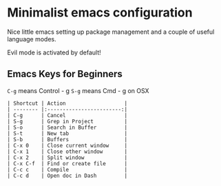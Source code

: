 Minimalist emacs configuration
==============================

Nice little emacs setting up package management and
a couple of useful language modes.

Evil mode is activated by default!

## Emacs Keys for Beginners

`C-g` means Control - g
`S-g` means Cmd - g on OSX

```
| Shortcut | Action                   |
| -------- |:------------------------:|
| C-g      | Cancel                   |
| S-g      | Grep in Project          |
| S-o      | Search in Buffer         |
| S-t      | New tab                  |
| S-b      | Buffers                  |
| C-x 0    | Close current window     |
| C-x 1    | Close other window       |
| C-x 2    | Split window             |
| C-x C-f  | Find or create file      |
| C-c c    | Compile                  |
| C-c d    | Open doc in Dash         |


```
